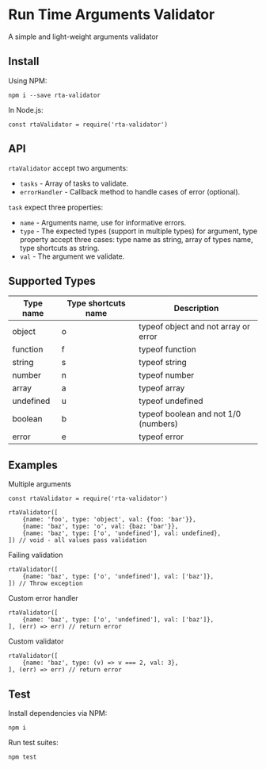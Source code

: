 # Run Time Arguments Validator
A simple and light-weight arguments validator

## Install
Using NPM:
```
npm i --save rta-validator
```

In Node.js:
```
const rtaValidator = require('rta-validator')
```

## API
`rtaValidator` accept two arguments:
- `tasks` - Array of tasks to validate.
- `errorHandler` - Callback method to handle cases of error (optional).

`task` expect three properties:
- `name` - Arguments name, use for informative errors.
- `type` - The expected types (support in multiple types) for argument, type property accept three cases: type name as string, array of types name, type shortcuts as string.
- `val` - The argument we validate.

## Supported Types
| Type name 	| Type shortcuts name 	| Description                          	|
|-----------	|---------------------	|--------------------------------------	|
| object    	| o                   	| typeof object and not array or error 	|
| function  	| f                   	| typeof function                      	|
| string    	| s                   	| typeof string                        	|
| number    	| n                   	| typeof number                        	|
| array     	| a                   	| typeof array                         	|
| undefined 	| u                   	| typeof undefined                     	|
| boolean   	| b                   	| typeof boolean and not 1/0 (numbers) 	|
| error     	| e                   	| typeof error                         	|

## Examples
Multiple arguments
```
const rtaValidator = require('rta-validator')

rtaValidator([
    {name: 'foo', type: 'object', val: {foo: 'bar'}},
    {name: 'baz', type: 'o', val: {baz: 'bar'}},
    {name: 'baz', type: ['o', 'undefined'], val: undefined},
]) // void - all values pass validation
```

Failing validation
```
rtaValidator([
    {name: 'baz', type: ['o', 'undefined'], val: ['baz']},
]) // Throw exception
```

Custom error handler
```
rtaValidator([
    {name: 'baz', type: ['o', 'undefined'], val: ['baz']},
], (err) => err) // return error
```

Custom validator
```
rtaValidator([
    {name: 'baz', type: (v) => v === 2, val: 3},
], (err) => err) // return error
```

## Test
Install dependencies via NPM:
```
npm i
```

Run test suites:
```
npm test
```